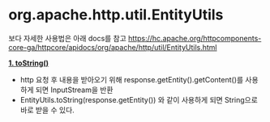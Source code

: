# org.apache.http.util.EntityUtils

보다 자세한 사용법은 아래 docs를 참고
https://hc.apache.org/httpcomponents-core-ga/httpcore/apidocs/org/apache/http/util/EntityUtils.html


<b> <a href="ToString.java"> 1. toString() </a> </b>
 - http 요청 후 내용을 받아오기 위해 response.getEntity().getContent()를 사용하게 되면 InputStream을 반환
 - EntityUtils.toString(response.getEntity()) 와 같이 사용하게 되면 String으로 바로 받을 수 있다.
<br>

